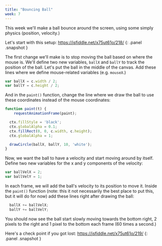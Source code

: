```yaml
---
title: "Bouncing Ball"
week: 7
---
```


This week we'll make a ball bounce around the screen, using some simply physics (position, velocity.)

Let's start with this setup: <https://jsfiddle.net/x75ut61o/218/>
{: .panel .snapshot }

The first change we'll make is to stop moving the ball based on where the mouse is. We'll define two new variables, `ballX` and `ballY` to track the position of the ball. Let's put the ball in the middle of the canvas. Add these lines where we define mouse-related variables (e.g. `mouseX`.)

```js
var ballX = c.width / 2;
var ballY = c.height / 2;
```

And in the `paint()` function, change the line where we draw the ball to use these coordinates instead of the mouse coordinates:

```js
function paint(t) {
	requestAnimationFrame(paint);

  ctx.fillStyle = 'black';
  ctx.globalAlpha = 0.1;
  ctx.fillRect(0, 0, c.width, c.height);
  ctx.globalAlpha = 1;

  drawCircle(ballX, ballY, 10, 'white');
}
```

Now, we want the ball to have a velocity and start moving around by itself. Define two new variables for the x and y components of the velocity:

```js
var ballVelX = 2;
var ballVelY = 1;
```

In each frame, we will add the ball's velocity to its position to move it. Inside the `paint()` function (note: this it not necessarily the best place to put this, but it will do for now) add these lines right after drawing the ball:

```js
  ballX += ballVelX;
  ballY += ballVelY;
```

You should now see the ball start slowly moving towards the bottom right, 2 pixels to the right and 1 pixel to the bottom each frame (60 times a second.)

Here's a check point if you got lost: <https://jsfiddle.net/x75ut61o/219/>
{: .panel .snapshot }
